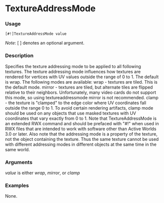# TextureAddressMode

### Usage
    [#!]TextureAddressMode value

*Note*: [ ] denotes an optional argument.

### Description
Specifies the texture addressing mode to be applied to all following textures. The texture addressing mode influences how textures are rendered for vertices with UV values outside the range of 0 to 1. The default is wrap. The following modes are available:
wrap - textures are tiled. This is the default mode.
mirror - textures are tiled, but alternate tiles are flipped relative to their neighbors. Unfortunately, many video cards do not support this mode, so using textureaddressmode mirror is not recommended.
clamp - the texture is "clamped" to the edge color where UV coordinates fall outside the range 0 to 1. To avoid certain rendering artifacts, clamp mode should be used on any objects that use masked textures with UV coordinates that vary exactly from 0 to 1.
Note that TextureAddressMode is an extended RWX command and should be prefaced with "#!" when used in RWX files that are intended to work with software other than Active Worlds 3.0 or later.
Also note that the addressing mode is a property of the texture, not the object containing the texture. Thus the same texture cannot be used with different addressing modes in different objects at the same time in the same world. 
### Arguments
*value* is either *wrap*, *mirror*, or *clamp*
### Examples
None.

